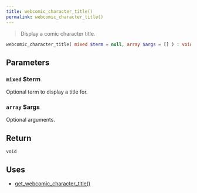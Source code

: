 ```yaml
---
title: webcomic_character_title()
permalink: webcomic_character_title()
---
```


> Display a comic character title.

```php
webcomic_character_title( mixed $term = null, array $args = [] ) : void
```

## Parameters

### `mixed` $term
Optional term to display a title for.

### `array` $args
Optional arguments.

## Return

`void`

## Uses
- [get_webcomic_character_title()](get_webcomic_character_title())
